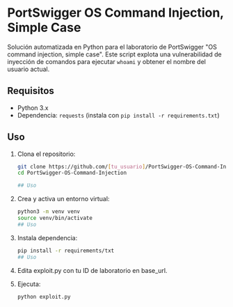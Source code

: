 # PortSwigger OS Command Injection, Simple Case

Solución automatizada en Python para el laboratorio de PortSwigger "OS command injection, simple case". Este script explota una vulnerabilidad de inyección de comandos para ejecutar `whoami` y obtener el nombre del usuario actual.

## Requisitos
- Python 3.x
- Dependencia: `requests` (instala con `pip install -r requirements.txt`)

## Uso
1. Clona el repositorio:
   ```bash
   git clone https://github.com/[tu_usuario]/PortSwigger-OS-Command-Injection.git
   cd PortSwigger-OS-Command-Injection

   ## Uso
2. Crea y activa un entorno virtual:
   ```bash
   python3 -m venv venv
   source venv/bin/activate
   ## Uso
3. Instala dependencia:
   ```bash
   pip install -r requirements/txt
   ## Uso
4. Edita exploit.py con tu ID de laboratorio en base_url.

5. Ejecuta:
   ```bash
   python exploit.py

